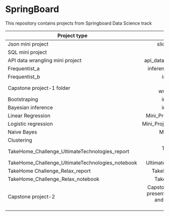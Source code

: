 # SpringBoard

This repository contains projects from Springboard Data Science track

|Project type |File name|
|----------------|----------------:|
|Json mini project | sliderule_dsi_json_exercise.ipynb |
|SQL mini project |        sql_project.sql |
|API data wrangling mini project | api_data_wrangling_mini_project.ipynb |
|Frequentist_a |inferential_statistics_1a-Q6.25.ipynb|
|Frequentist_b|inferential_statistics_1b-Q6.25|
|Capstone project-1 folder |Capstone_pro1(proposal, data wrangling, story telling, model...) |
|Bootstraping|inferential_statistics_2-Q.ipynb|
|Bayesian inference|inferential_statistics_3-Q.ipynb|
|Linear Regression|Mini_Project_Linear_Regression.ipynb|
|Logistic regression |Mini_Project_Logistic_Regression.ipynb|
|Naive Bayes|Mini_Project_Naive_Bayes.ipynb|
|Clustering |Mini_Project_Clustering.ipynb|
|TakeHome_Challenge_UltimateTechnologies_report|TakeHome Challenge_ Ultimate Technologies.pdf|
|TakeHome_Challenge_UltimateTechnologies_notebook|Ultimate_challenge mini_project.ipynb|
|TakeHome Challenge_Relax_report|TakeHome Challenge_Relax Inc.pdf|
|TakeHome_Challenge_Relax_notebook|TakeHome_Challenge_Relax.ipynb|
|Capstone project-2|Capstone project_2(contains reports, presentation, code for data wrangling and statistical test and modeling & validation|

